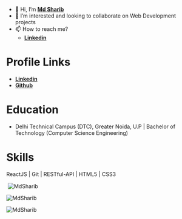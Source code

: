

<!-- ### Hi there 👋 -->

<!--
**theabgarg/theabgarg** is a ✨ _special_ ✨ repository because its `README.md` (this file) appears on your GitHub profile.

Here are some ideas to get you started:

- 🔭 I’m currently working on ...
- 🌱 I’m currently learning ...
- 👯 I’m looking to collaborate on ...
- 🤔 I’m looking for help with ...
- 💬 Ask me about ...
- 📫 How to reach me: ...
- 😄 Pronouns: ...
- ⚡ Fun fact: ...
-->

- 👋 Hi, I’m **[Md Sharib](https://github.com/MdSharib)**
- 👀 I’m interested and looking to collaborate on Web Development projects
- 📫 How to reach me?
  - **[Linkedin](https://www.linkedin.com/in/mdsharib/)**
  <!-- **[Instagram](https://www.instagram.com/theabgarg/)** -->

# Profile Links

- **[Linkedin](https://www.linkedin.com/in/mdsharib/)**
- **[Github](https://github.com/MdSharib)**

# Education

- Delhi Technical Campus (DTC), Greater Noida, U.P
  | Bachelor of Technology (Computer Science Engineering)

# Skills

ReactJS | Git | RESTful-API | HTML5 | CSS3

<p>&nbsp;<img align="center" src="https://github-readme-stats.vercel.app/api?username=MdSharib&show_icons=true&locale=en" alt="MdSharib" /></p>

<p><img align="center" src="https://github-readme-streak-stats.herokuapp.com/?user=MdSharib&" alt="MdSharib" /></p>

<p><img align="left" src="https://github-readme-stats.vercel.app/api/top-langs?username=MdSharib&show_icons=true&locale=en&layout=compact" alt="MdSharib" /></p>
